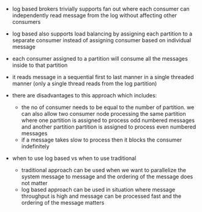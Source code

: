 - log based brokers trivially supports fan out where each consumer can independently read message from the log without affecting other consumers
- log based also supports load balancing by assigning each partition to a separate consumer instead of assigning consumer based on individual message 

- each consumer assigned to a partition will consume all the messages inside to that partition
- it reads message in a sequential first to last manner in a single threaded manner (only a single thread reads from the log partition)
- there are disadvantages to this approach which includes:
	- the no of consumer needs to be equal to the number of partition. we can also allow two consumer node processing the same partition where one partition is assigned to process odd numbered messages and another partition partition is assigned to process even numbered messages
	- if a message takes slow to process then it blocks the consumer indefinitely 
- when to use log based vs when to use traditional 
	- traditional approach can be used when we want to parallelize the system message to message and the ordering of the message does not matter
	- log based approach can be used in situation where message throughput is high and message can be processed fast and the ordering of the message matters